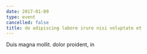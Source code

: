 ```yaml
---
date: 2017-01-09
type: event
cancelled: false
title: do adipiscing labore irure nisi voluptate et
---
```

Duis magna mollit. dolor proident, in